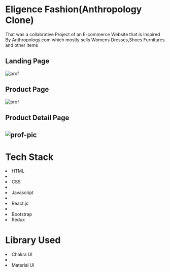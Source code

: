 <h1>Eligence Fashion(Anthropology Clone)</h1>
<p>That was a collabrative Project of an E-commerce Website that is Inspired By Anthropology.com which mostly sells Womens Dresses,Shoes Furnitures and other items </p>
<h2>Landing Page</h2>
<img src="https://i.imgur.com/61dU9p0.png" alt="prof"/>
<h2>Product Page</h2>
<img src="https://i.imgur.com/91sVLS1.png" alt="prof"/>
<h2>Product Detail Page<h2>
<img src="blob:https://imgur.com/8a81f6cf-0a83-4b66-a946-32b695ddddda" alt="prof-pic" />
<h1>Tech Stack</h1>
<li>HTML<li><li>CSS<li><li>Javascript<li><li>React.js<li><li>Bootstrap</li><li>Redux</>
<h1>Library Used</h1>
<li>Chakra UI<li>
<li>Material UI</>

